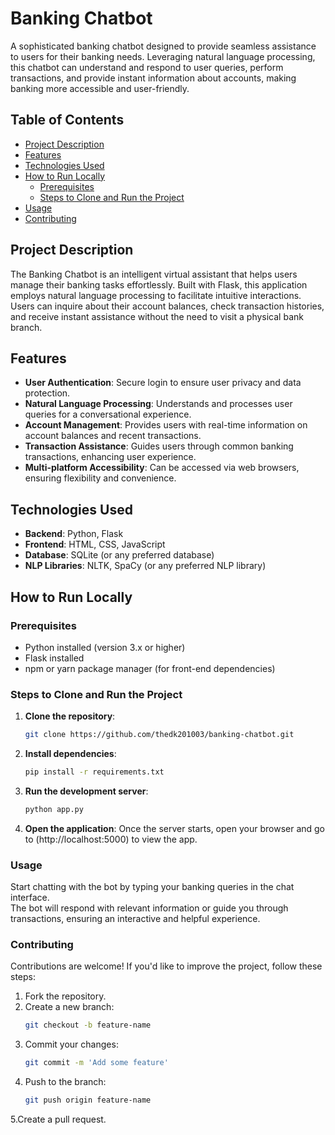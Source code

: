 # Banking Chatbot

A sophisticated banking chatbot designed to provide seamless assistance to users for their banking needs. Leveraging natural language processing, this chatbot can understand and respond to user queries, perform transactions, and provide instant information about accounts, making banking more accessible and user-friendly.

## Table of Contents
- [Project Description](#project-description)
- [Features](#features)
- [Technologies Used](#technologies-used)
- [How to Run Locally](#how-to-run-locally)
  - [Prerequisites](#prerequisites)
  - [Steps to Clone and Run the Project](#steps-to-clone-and-run-the-project)
- [Usage](#usage)
- [Contributing](#contributing)

## Project Description
The Banking Chatbot is an intelligent virtual assistant that helps users manage their banking tasks effortlessly. Built with Flask, this application employs natural language processing to facilitate intuitive interactions. Users can inquire about their account balances, check transaction histories, and receive instant assistance without the need to visit a physical bank branch.

## Features
- **User Authentication**: Secure login to ensure user privacy and data protection.
- **Natural Language Processing**: Understands and processes user queries for a conversational experience.
- **Account Management**: Provides users with real-time information on account balances and recent transactions.
- **Transaction Assistance**: Guides users through common banking transactions, enhancing user experience.
- **Multi-platform Accessibility**: Can be accessed via web browsers, ensuring flexibility and convenience.

## Technologies Used
- **Backend**: Python, Flask
- **Frontend**: HTML, CSS, JavaScript
- **Database**: SQLite (or any preferred database)
- **NLP Libraries**: NLTK, SpaCy (or any preferred NLP library)

## How to Run Locally

### Prerequisites
- Python installed (version 3.x or higher)
- Flask installed
- npm or yarn package manager (for front-end dependencies)

### Steps to Clone and Run the Project
1. **Clone the repository**:
   ```bash
   git clone https://github.com/thedk201003/banking-chatbot.git
2. **Install dependencies**:
   ```bash
   pip install -r requirements.txt
3. **Run the development server**:
   ```bash
   python app.py
4. **Open the application**:
 Once the server starts, open your browser and go to (http://localhost:5000) to view the app.

### Usage
Start chatting with the bot by typing your banking queries in the chat interface.  
The bot will respond with relevant information or guide you through transactions, ensuring an interactive and helpful experience.

### Contributing
Contributions are welcome! If you'd like to improve the project, follow these steps:

1. Fork the repository.
2. Create a new branch:
   ```bash
   git checkout -b feature-name
3. Commit your changes:
   ```bash
   git commit -m 'Add some feature'
4. Push to the branch:
    ```bash
   git push origin feature-name
5.Create a pull request.


